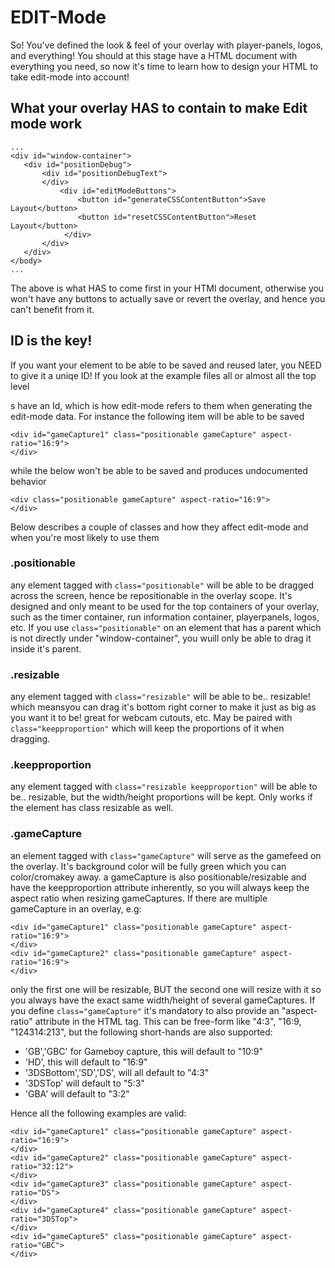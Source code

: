 # EDIT-Mode

So! You've defined the look & feel of your overlay with player-panels, logos, and everything!
You should at this stage have a HTML document with everything you need, so now it's time to learn
how to design your HTML to take edit-mode into account!

## What your overlay HAS to contain to make Edit mode work

```
...
<div id="window-container">
   <div id="positionDebug">
       <div id="positionDebugText">
       </div>
           <div id="editModeButtons">
               <button id="generateCSSContentButton">Save Layout</button>
               <button id="resetCSSContentButton">Reset Layout</button>
            </div>
       </div>
   </div>
</body>
...
```
The above is what HAS to come first in your HTMl document, otherwise you won't have any buttons
to actually save or revert the overlay, and hence you can't benefit from it.

## ID is the key!
If you want your element to be able to be saved and reused later, you NEED to give it a uniqe ID!
If you look at the example files all or almost all the top level <div>s have an Id, which is how
edit-mode refers to them when generating the edit-mode data. For instance the following item will
be able to be saved
```
<div id="gameCapture1" class="positionable gameCapture" aspect-ratio="16:9">
</div>
```
while the below won't be able to be saved and produces undocumented behavior

```
<div class="positionable gameCapture" aspect-ratio="16:9">
</div>
```

Below describes a couple of classes and how they affect edit-mode and when you're most likely to use them

### .positionable
any element tagged with `class="positionable"` will be able to be dragged across the screen, hence be repositionable
in the overlay scope. It's designed and only meant to be used for the top containers of your overlay, such as
the timer container, run information container, playerpanels, logos, etc. If you use `class="positionable"` on
an element that has a parent which is not directly under "window-container", you wuill only be able to drag it
inside it's parent.

### .resizable
any element tagged with `class="resizable"` will be able to be.. resizable! which meansyou can drag it's bottom
right corner to make it just as big as you want it to be! great for webcam cutouts, etc. May be paired with
`class="keepproportion"` which will keep the proportions of it when dragging.

### .keepproportion
any element tagged with `class="resizable keepproportion"` will be able to be.. resizable, but the width/height
proportions will be kept. Only works if the element has class resizable as well.

### .gameCapture
an element tagged with `class="gameCapture"` will serve as the gamefeed on the overlay. It's background color
will be fully green which you can color/cromakey away. a gameCapture is also positionable/resizable and have
the keepproportion attribute inherently, so you will always keep the aspect ratio when resizing gameCaptures.
If there are multiple gameCapture in an overlay, e.g:
```
<div id="gameCapture1" class="positionable gameCapture" aspect-ratio="16:9">
</div>
<div id="gameCapture2" class="positionable gameCapture" aspect-ratio="16:9">
</div>
```
only the first one will be resizable, BUT the second one will resize with it so you always have the exact same
width/height of several gameCaptures.
If you define `class="gameCapture"` it's mandatory to also provide an "aspect-ratio" attribute in the HTML tag.
This can be free-form like "4:3", "16:9, "124314:213", but the following short-hands are also supported:
* 'GB','GBC' for Gameboy capture, this will default to "10:9"
* 'HD', this will default to "16:9"
* '3DSBottom','SD','DS', will all default to "4:3"
* '3DSTop' will default to "5:3"
* 'GBA' will default to "3:2"

Hence all the following examples are valid:

```
<div id="gameCapture1" class="positionable gameCapture" aspect-ratio="16:9">
</div>
<div id="gameCapture2" class="positionable gameCapture" aspect-ratio="32:12">
</div>
<div id="gameCapture3" class="positionable gameCapture" aspect-ratio="DS">
</div>
<div id="gameCapture4" class="positionable gameCapture" aspect-ratio="3DSTop">
</div>
<div id="gameCapture5" class="positionable gameCapture" aspect-ratio="GBC">
</div>
```